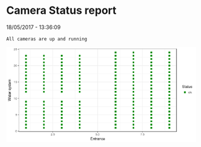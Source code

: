 Camera Status report
================
18/05/2017 - 13:36:09

    All cameras are up and running

![](camreport_files/figure-markdown_github/unnamed-chunk-2-1.png)

